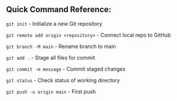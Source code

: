 ﻿## Quick Command Reference:

`git init` - Initialize a new Git repository

`git remote add origin <repository>` - Connect local repo to GitHub

`git branch -M main` - Rename branch to main

`git add .` - Stage all files for commit

`git commit -m message` - Commit staged changes

`git status` - Check status of working directory

`git push -u origin main` - First push 
